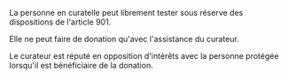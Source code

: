   
La personne en curatelle peut librement tester sous réserve des dispositions de l'article 901.   

  
Elle ne peut faire de donation qu'avec l'assistance du curateur.   

  
Le curateur est réputé en opposition d'intérêts avec la personne protégée lorsqu'il est bénéficiaire de la donation.  
